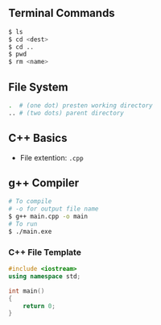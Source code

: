 ## Terminal Commands
```bash
$ ls
$ cd <dest>
$ cd ..
$ pwd
$ rm <name>
```

## File System
```bash
.  # (one dot) presten working directory
.. # (two dots) parent directory
```

## C++ Basics
- File extention: `.cpp`

## g++ Compiler
```bash
# To compile
# -o for output file name
$ g++ main.cpp -o main
# To run
$ ./main.exe
```

### C++ File Template
```cpp
#include <iostream>
using namespace std;

int main()
{
    return 0;
}
```